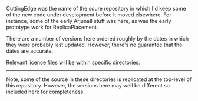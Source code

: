 CuttingEdge was the name of the soure repository in which I'd keep some of the new code under development before it moved elsewhere.
For instance, some of the early ArjunaII stuff was here, as was the early prototype work for ReplicaPlacement.

There are a number of versions here ordered roughly by the dates in which they were probably last updated. However, there's no guarantee
that the dates are accurate.

Relevant licence files will be within specific directories.

----

Note, some of the source in these directories is replicated at the top-level of this repository. However, the versions here may well be different so included here for completeness.
